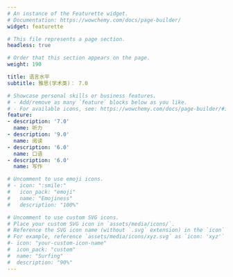 ```yaml
---
# An instance of the Featurette widget.
# Documentation: https://wowchemy.com/docs/page-builder/
widget: featurette

# This file represents a page section.
headless: true

# Order that this section appears on the page.
weight: 190

title: 语言水平
subtitle: 雅思(学术类)： 7.0

# Showcase personal skills or business features.
# - Add/remove as many `feature` blocks below as you like.
# - For available icons, see: https://wowchemy.com/docs/page-builder/#icons
feature:
- description: '7.0'
  name: 听力
- description: '9.0'
  name: 阅读
- description: '6.0'
  name: 口语
- description: '6.0'
  name: 写作

# Uncomment to use emoji icons.
# - icon: ":smile:"
#   icon_pack: "emoji"
#   name: "Emojiness"
#   description: "100%"  

# Uncomment to use custom SVG icons.
# Place your custom SVG icon in `assets/media/icons/`.
# Reference the SVG icon name (without `.svg` extension) in the `icon` field.
# For example, reference `assets/media/icons/xyz.svg` as `icon: 'xyz'`
#- icon: "your-custom-icon-name"
#  icon_pack: "custom"
#  name: "Surfing"
#  description: "90%"
---
```

<!-- # 雅思(学术类)： 7.0
雅思(学术类): 7.0（听力: 7.0 阅读: 9.0 口语: 6.0 写作: 6.0） -->